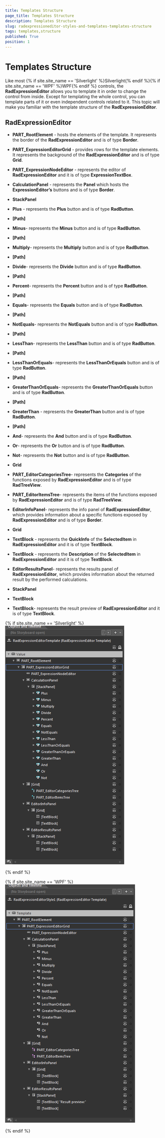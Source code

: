 ```yaml
---
title: Templates Structure
page_title: Templates Structure
description: Templates Structure
slug: radexpressioneditor-styles-and-templates-templates-structure
tags: templates,structure
published: True
position: 1
---
```


# Templates Structure



Like most {% if site.site_name == 'Silverlight' %}Silverlight{% endif %}{% if site.site_name == 'WPF' %}WPF{% endif %} controls, the __RadExpressionEditor__ allows you to template it in order to change the control from inside. Except for templating the whole control, you can template parts of it or even independent controls related to it. This topic will make you familiar with the template structure of the __RadExpressionEditor__.

## RadExpressionEditor



* __PART_RootElement__ - hosts the elements of the template. It represents the border of the __RadExpressionEditor__ and is of type __Border__.

* __PART_ExpressionEditorGrid__ - provides rows for the template elements. It represents the background of the __RadExpressionEditor__ and is of type __Grid__.

* __PART_ExpressionNodeEditor__ - represents the editor of __RadExpressionEditor__ and it is of type __ExpressionTextBox__.

* __CalculationPanel__ - represents the __Panel__ which hosts the __ExpressionEditor’s__ buttons and is of type __Border__.

* __StackPanel__

* __Plus__ - represents the __Plus__ button and is of type __RadButton__.

* __[Path]__

* __Minus__- represents the __Minus__ button and is of type __RadButton__.

* __[Path]__

* __Multiply__- represents the __Multiply__ button and is of type __RadButton__.

* __[Path]__

* __Divide__- represents the __Divide__ button and is of type  __RadButton__.

* __[Path]__

* __Percent__- represents the __Percent__ button and is of type __RadButton__.

* __[Path]__

* __Equals__- represents the __Equals__ button and is of type __RadButton__.

* __[Path]__

* __NotEquals__- represents the __NotEquals__ button and is of type __RadButton__.

* __[Path]__

* __LessThan__- represents the __LessThan__ button and is of type __RadButton__.

* __[Path]__

* __LessThanOrEquals__- represents the __LessThanOrEquals__ button and is of type __RadButton__.

* __[Path]__

* __GreaterThanOrEquals__- represents the __GreaterThanOrEquals__ button and is of type __RadButton__.

* __[Path]__

* __GreaterThan__ - represents the __GreaterThan__ button and is of type __RadButton__.

* __[Path]__

* __And__- represents the __And__ button and is of type __RadButton__.

* __Or__- represents the __Or__ button and is of type __RadButton__.

* __Not__- represents the __Not__ button and is of type __RadButton__.

* __Grid__

* __PART_EditorCategoriesTree__- represents the __Categories__ of the functions exposed by __RadExpressionEditor__ and is of type __RadTreeView__. 

* __PART_EditorItemsTree__- represents the items of the functions exposed by __RadExpressionEditor__ and is of type __RadTreeView__.

* __EditorInfoPanel__- represents the info panel of __RadExpressionEditor__, which provides information about a specific functions exposed by __RadExpressionEditor__ and is of type __Border__.

* __Grid__

* __TextBlock__ - represents the __QuickInfo__ of the __SelectedItem__ in __RadExpressionEditor__ and it is of type __TextBlock__.

* __TextBlock__ - represents the __Description__ of the __SelectedItem__ in __RadExpressionEditor__ and it is of type __TextBlock__.

* __EditorResultsPanel__- represents the results panel of __RadExpressionEditor__, which provides information about the returned result by the performed calculations. 

* __StackPanel__

* __TextBlock__

* __TextBlock__- represents the result preview of __RadExpressionEditor__ and it is of type __TextBlock__.



{% if site.site_name == 'Silverlight' %}
			 
![](images/RadExpressionEditor_TemplateStructure_SL.png)

{% endif %}

{% if site.site_name == 'WPF' %}
![](images/RadExpressionEditor__TemplateStructure_Wpf.png)

{% endif %}


